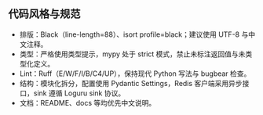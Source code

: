 ## 代码风格与规范
- 排版：Black（line-length=88）、isort profile=black；建议使用 UTF-8 与中文注释。
- 类型：严格使用类型提示，mypy 处于 strict 模式，禁止未标注返回值与未类型化定义。
- Lint：Ruff（E/W/F/I/B/C4/UP），保持现代 Python 写法与 bugbear 检查。
- 结构：模块化拆分，配置使用 Pydantic Settings，Redis 客户端采用异步接口，sink 遵循 Loguru sink 协议。
- 文档：README、docs 等均优先中文说明。